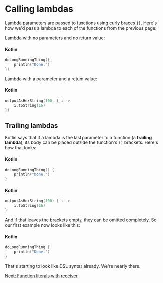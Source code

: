 # Calling lambdas
Lambda parameters are passed to functions using curly braces `{}`. Here's how we'd pass a lambda to each of the functions from the previous page:

Lambda with no parameters and no return value:
#### Kotlin
```kotlin
doLongRunningThing({
    println("Done.")
})
```

Lambda with a parameter and a return value:
#### Kotlin
```kotlin
outputAsHexString(100, { i ->
    i.toString(16)
})
```

## Trailing lambdas
Kotlin says that if a lambda is the last parameter to a function (a **trailing lambda**), its body can be placed outside the function's `()` brackets. Here's how that looks:

#### Kotlin
```kotlin
doLongRunningThing() {
    println("Done.")
}
```

#### Kotlin
```kotlin
outputAsHexString(100) { i ->
    i.toString(16)
}
```

 And if that leaves the brackets empty, they can be omitted completely. So our first example now looks like this:

#### Kotlin
```kotlin
doLongRunningThing {
    println("Done.")
}
```

That's starting to look like DSL syntax already. We're nearly there.

[Next: Function literals with receiver](05-04-function-literals-with-receiver.md)
